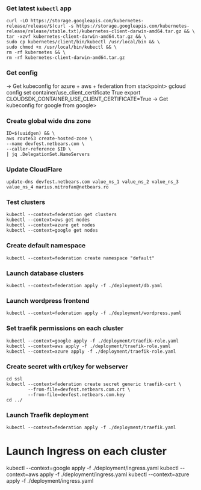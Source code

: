 ### Get latest `kubectl` app

```
curl -LO https://storage.googleapis.com/kubernetes-release/release/$(curl -s https://storage.googleapis.com/kubernetes-release/release/stable.txt)/kubernetes-client-darwin-amd64.tar.gz && \
tar -xzvf kubernetes-client-darwin-amd64.tar.gz && \
sudo cp kubernetes/client/bin/kubectl /usr/local/bin && \
sudo chmod +x /usr/local/bin/kubectl && \
rm -rf kubernetes && \
rm -rf kubernetes-client-darwin-amd64.tar.gz
```

### Get config

-> Get kubeconfig for azure + aws + federation from stackpoint>
gcloud config set container/use_client_certificate True
export CLOUDSDK_CONTAINER_USE_CLIENT_CERTIFICATE=True
-> Get kubeconfig for google from google>



### Create global wide dns zone

```
ID=$(uuidgen) && \
aws route53 create-hosted-zone \
--name devfest.netbears.com \
--caller-reference $ID \
| jq .DelegationSet.NameServers
```

### Update CloudFlare

```
update-dns devfest.netbears.com value_ns_1 value_ns_2 value_ns_3 value_ns_4 marius.mitrofan@netbears.ro
```

### Test clusters

```
kubectl --context=federation get clusters
kubectl --context=aws get nodes
kubectl --context=azure get nodes
kubectl --context=google get nodes
```

### Create default namespace

```
kubectl --context=federation create namespace "default"
```

### Launch database clusters

```
kubectl --context=federation apply -f ./deployment/db.yaml
```

### Launch wordpress frontend

```
kubectl --context=federation apply -f ./deployment/wordpress.yaml
```

### Set traefik permissions on each cluster

```
kubectl --context=google apply -f ./deployment/traefik-role.yaml
kubectl --context=aws apply -f ./deployment/traefik-role.yaml
kubectl --context=azure apply -f ./deployment/traefik-role.yaml
```

### Create secret with crt/key for webserver

```
cd ssl
kubectl --context=federation create secret generic traefik-cert \
        --from-file=devfest.netbears.com.crt \
        --from-file=devfest.netbears.com.key
cd ../
```

### Launch Traefik deployment


```
kubectl --context=federation apply -f ./deployment/traefik.yaml
```

# Launch Ingress on each cluster
kubectl --context=google apply -f ./deployment/ingress.yaml
kubectl --context=aws apply -f ./deployment/ingress.yaml
kubectl --context=azure apply -f ./deployment/ingress.yaml

